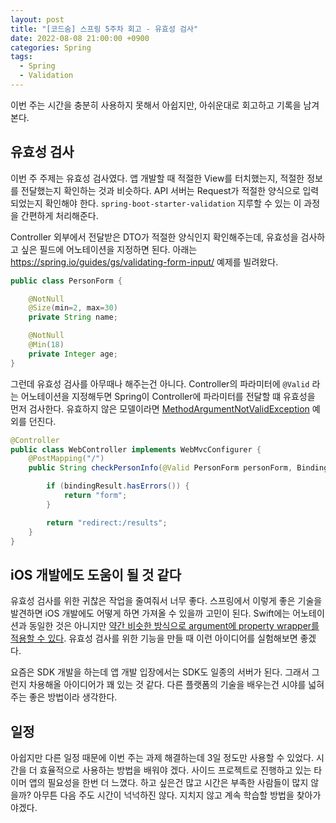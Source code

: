 ```yaml
---
layout: post
title: "[코드숨] 스프링 5주차 회고 - 유효성 검사"
date: 2022-08-08 21:00:00 +0900
categories: Spring
tags:
  - Spring
  - Validation
---
```


이번 주는 시간을 충분히 사용하지 못해서 아쉽지만, 아쉬운대로 회고하고 기록을 남겨본다.

## 유효성 검사

이번 주 주제는 유효성 검사였다. 앱 개발할 때 적절한 View를 터치했는지, 적절한 정보를 전달했는지 확인하는 것과 비슷하다.
API 서버는 Request가 적절한 양식으로 입력되었는지 확인해야 한다. `spring-boot-starter-validation` 지루할 수 있는 이 과정을 간편하게 처리해준다.

Controller 외부에서 전달받은 DTO가 적절한 양식인지 확인해주는데, 유효성을 검사하고 싶은 필드에 어노테이션을 지정하면 된다.
아래는 https://spring.io/guides/gs/validating-form-input/ 예제를 빌려왔다.

```java
public class PersonForm {

	@NotNull
	@Size(min=2, max=30)
	private String name;

	@NotNull
	@Min(18)
	private Integer age;
}
```

그런데 유효성 검사를 아무때나 해주는건 아니다. Controller의 파라미터에 `@Valid` 라는 어노테이션을 지정해두면 Spring이 Controller에 파라미터를 전달할 떄 유효성을 먼저 검사한다.
유효하지 않은 모델이라면 [MethodArgumentNotValidException](https://docs.spring.io/spring-framework/docs/current/javadoc-api/org/springframework/web/bind/MethodArgumentNotValidException.html) 예외를 던진다.

```java
@Controller
public class WebController implements WebMvcConfigurer {
	@PostMapping("/")
	public String checkPersonInfo(@Valid PersonForm personForm, BindingResult bindingResult) {

		if (bindingResult.hasErrors()) {
			return "form";
		}

		return "redirect:/results";
	}
}
```

## iOS 개발에도 도움이 될 것 같다

유효성 검사를 위한 귀찮은 작업을 줄여줘서 너무 좋다. 스프링에서 이렇게 좋은 기술을 발견하면 iOS 개발에도 어떻게 하면 가져올 수 있을까 고민이 된다.
Swift에는 어노테이션과 동일한 것은 아니지만 [약간 비슷한 방식으로 argument에 property wrapper를 적용할 수 있다](https://www.swiftbysundell.com/tips/attaching-property-wrappers-to-function-arguments/).
유효성 검사를 위한 기능을 만들 때 이런 아이디어를 실험해보면 좋겠다.

요즘은 SDK 개발을 하는데 앱 개발 입장에서는 SDK도 일종의 서버가 된다. 그래서 그런지 차용해올 아이디어가 꽤 있는 것 같다.
다른 플랫폼의 기술을 배우는건 시야를 넓혀주는 좋은 방법이라 생각한다.

## 일정

아쉽지만 다른 일정 때문에 이번 주는 과제 해결하는데 3일 정도만 사용할 수 있었다. 
시간을 더 효율적으로 사용하는 방법을 배워야 겠다. 사이드 프로젝트로 진행하고 있는 타이머 앱의 필요성을 한번 더 느꼈다.
하고 싶은건 많고 시간은 부족한 사람들이 많지 않을까?
아무튼 다음 주도 시간이 넉넉하진 않다. 지치지 않고 계속 학습할 방법을 찾아가야겠다.
